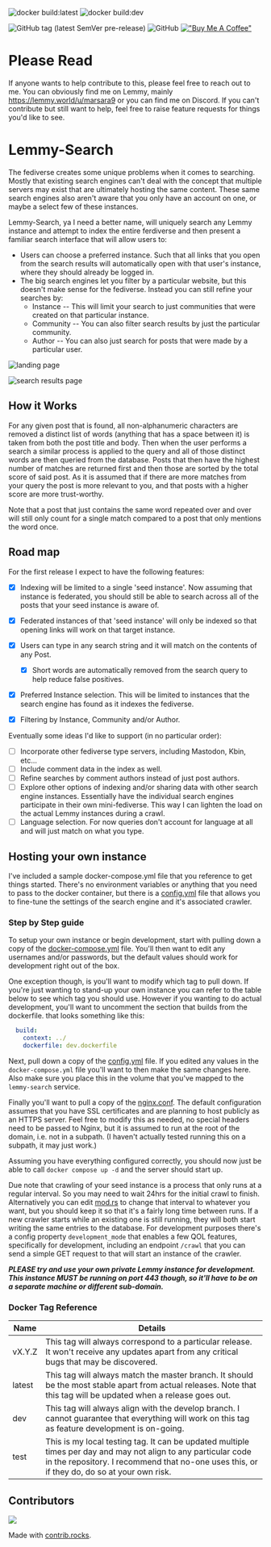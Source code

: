 ![docker build:latest](https://github.com/marsara9/lemmy-search/actions/workflows/build-latest.yml/badge.svg)
![docker build:dev](https://github.com/marsara9/lemmy-search/actions/workflows/build-dev.yml/badge.svg)

![GitHub tag (latest SemVer pre-release)](https://img.shields.io/github/v/tag/marsara9/lemmy-search)
![GitHub](https://img.shields.io/github/license/marsara9/lemmy-search)
[!["Buy Me A Coffee"](https://www.buymeacoffee.com/assets/img/custom_images/orange_img.png)](https://www.buymeacoffee.com/marsara9z)

# Please Read

If anyone wants to help contribute to this, please feel free to reach out to me.  You can obviously find me on Lemmy, mainly https://lemmy.world/u/marsara9 or you can find me on Discord.  If you can't contribute but still want to help, feel free to raise feature requests for things you'd like to see.

# Lemmy-Search

The fediverse creates some unique problems when it comes to searching.  Mostly that existing search engines can't deal with the concept that multiple servers may exist that are ultimately hosting the same content.  These same search engines also aren't aware that you only have an account on one, or maybe a select few of these instances.

Lemmy-Search, ya I need a better name, will uniquely search any Lemmy instance and attempt to index the entire ferdiverse and then present a familiar search interface that will allow users to:

* Users can choose a preferred instance.  Such that all links that you open from the search results will automatically open with that user's instance, where they should already be logged in.
* The big search engines let you filter by a particular website, but this doesn't make sense for the fediverse. Instead you can still refine your searches by:
  * Instance -- This will limit your search to just communities that were created on that particular instance.
  * Community -- You can also filter search results by just the particular community.
  * Author -- You can also just search for posts that were made by a particular user.

![landing page](https://i.ibb.co/nrz4m81/lemmy-search-home.png)

![search results page](https://i.ibb.co/WWmPqvS/lemmy-search-results.png)

## How it Works

For any given post that is found, all non-alphanumeric characters are removed a distinct list of words (anything that has a space between it) is taken from both the post title and body.  Then when the user performs a search a similar process is applied to the query and all of those distinct words are then queried from the database.  Posts that then have the highest number of matches are returned first and then those are sorted by the total score of said post.  As it is assumed that if there are more matches from your query the post is more relevant to you, and that posts with a higher score are more trust-worthy.

Note that a post that just contains the same word repeated over and over will still only count for a single match compared to a post that only mentions the word once.


## Road map

For the first release I expect to have the following features:

- [x] Indexing will be limited to a single 'seed instance'.  Now assuming that instance is federated, you should still be able to search across all of the posts that your seed instance is aware of.
- [x] Federated instances of that 'seed instance' will only be indexed so that opening links will work on that target instance.
- [x] Users can type in any search string and it will match on the contents of any Post.
  - [x] Short words are automatically removed from the search query to help reduce false positives.
- [x] Preferred Instance selection.  This will be limited to instances that the search engine has found as it indexes the fediverse.
- [x] Filtering by Instance, Community and/or Author.


Eventually some ideas I'd like to support (in no particular order):

- [ ] Incorporate other fediverse type servers, including Mastodon, Kbin, etc...
- [ ] Include comment data in the index as well.
- [ ] Refine searches by comment authors instead of just post authors.
- [ ] Explore other options of indexing and/or sharing data with other search engine instances.  Essentially have the individual search engines participate in their own mini-fediverse.  This way I can lighten the load on the actual Lemmy instances during a crawl.
- [ ] Language selection.  For now queries don't account for language at all and will just match on what you type.

## Hosting your own instance

I've included a sample docker-compose.yml file that you reference to get things started.  There's no environment variables or anything that you need to pass to the docker container, but there is a [config.yml](./config/config.yml) file that allows you to fine-tune the settings of the search engine and it's associated crawler.

### Step by Step guide

To setup your own instance or begin development, start with pulling down a copy of the [docker-compose.yml](./docker/docker-compose.yml) file.  You'll then want to edit any usernames and/or passwords, but the default values should work for development right out of the box.  

One exception though, is you'll want to modify which tag to pull down.  If you're just wanting to stand-up your own instance you can refer to the table below to see which tag you should use.  However if you wanting to do actual development, you'll want to uncomment the section that builds from the dockerfile. that looks something like this:

```yml
  build:
    context: ../
    dockerfile: dev.dockerfile
```

Next, pull down a copy of the [config.yml](./config/config.yml) file.  If you edited any values in the `docker-compose.yml` file you'll want to then make the same changes here.  Also make sure you place this in the volume that you've mapped to the `lemmy-search` service.

Finally you'll want to pull a copy of the [nginx.conf](./nginx/nginx.conf).  The default configuration assumes that you have SSL certificates and are planning to host publicly as an HTTPS server.  Feel free to modify this as needed, no special headers need to be passed to Nginx, but it is assumed to run at the root of the domain, i.e. not in a subpath.  (I haven't actually tested running this on a subpath, it may just work.)

Assuming you have everything configured correctly, you should now just be able to call `docker compose up -d` and the server should start up.

Due note that crawling of your seed instance is a process that only runs at a regular interval.  So you may need to wait 24hrs for the initial crawl to finish.  Alternatively you can edit [mod.rs](./server/src/crawler/mod.rs) to change that interval to whatever you want, but you should keep it so that it's a fairly long time between runs.  If a new crawler starts while an existing one is still running, they will both start writing the same entries to the database. For development purposes there's a config property `development_mode` that enables a few QOL features, specifically for development, including an endpoint `/crawl` that you can send a simple GET request to that will start an instance of the crawler.

***PLEASE try and use your own private Lemmy instance for development.  This instance MUST be running on port 443 though, so it'll have to be on a separate machine or different sub-domain.***

### Docker Tag Reference

|Name|Details|
|----|----|
|vX.Y.Z|This tag will always correspond to a particular release.  It won't receive any updates apart from any critical bugs that may be discovered.|
|latest|This tag will always match the master branch.  It should be the most stable apart from actual releases.  Note that this tag will be updated when a release goes out.|
|dev|This tag will always align with the develop branch.  I cannot guarantee that everything will work on this tag as feature development is on-going.|
|test|This is my local testing tag.  It can be updated multiple times per day and may not align to any particular code in the repository.  I recommend that no-one uses this, or if they do, do so at your own risk.|

## Contributors

<a href="https://github.com/marsara9/lemmy-search/graphs/contributors">
  <img src="https://contrib.rocks/image?repo=marsara9/lemmy-search" />
</a>

Made with [contrib.rocks](https://contrib.rocks).

